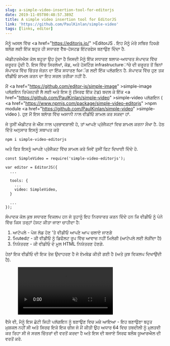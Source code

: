 ```yaml
---
slug: a-simple-video-insertion-tool-for-editorjs
date: 2019-11-05T00:48:57.389Z
title: A simple video insertion tool for EditorJS
link: 'https://github.com/PaulKinlan/simple-video'
tags: [links, editor]
---
```


ਮੈਨੂੰ ਅਸਲ ਵਿੱਚ <a <span class="notranslate">href=&quot;https://editorjs.io/&quot; &gt;EditorJS</a> . ਇਹ ਮੈਨੂੰ ਮੇਰੇ ਸਥਿਰ ਹਿoਗੋ ਬਲੌਗ ਲਈ ਇੱਕ ਬਹੁਤ ਹੀ ਸਧਾਰਣ ਵੈੱਬ-ਹੋਸਟਡ ਇੰਟਰਫੇਸ ਬਣਾਉਣ ਦਿੰਦਾ ਹੈ.

ਐਡੀਟਰਜੇਐਸ ਕੋਲ ਬਹੁਤਾ ਉਹ ਹੁੰਦਾ ਹੈ ਜਿਸਦੀ ਮੈਨੂੰ ਇੱਕ ਸਧਾਰਣ ਬਲਾਕ-ਅਧਾਰਤ ਸੰਪਾਦਕ ਵਿੱਚ ਜ਼ਰੂਰਤ ਹੁੰਦੀ ਹੈ. ਇਸ ਵਿੱਚ ਸਿਰਲੇਖਾਂ, ਕੋਡ, ਅਤੇ ਹੋਸਟਿੰਗ infrastructureਾਂਚੇ ਦੀ ਜ਼ਰੂਰਤ ਤੋਂ ਬਿਨਾਂ ਸੰਪਾਦਕ ਵਿੱਚ ਚਿੱਤਰ ਜੋੜਨ ਦਾ ਇੱਕ ਸਧਾਰਣ forੰਗ ਲਈ ਇੱਕ ਪਲੱਗਇਨ ਹੈ. ਸੰਪਾਦਕ ਵਿੱਚ ਹੁਣ ਤਕ ਵੀਡੀਓ ਸ਼ਾਮਲ ਕਰਨ ਦਾ ਇਹ ਸਰਲ ਤਰੀਕਾ ਨਹੀਂ ਹੈ.

ਮੈਂ <a <span class="notranslate">href=&quot;https://github.com/editor-js/simple-image&quot; &gt;simple-image</a> ਪਲੱਗਇਨ ਰਿਪੋਜ਼ਟਰੀ ਲੈ ਲਈ ਅਤੇ ਇਸ ਨੂੰ (ਸਿਰਫ ਇੱਕ ਟੇਡ) ਬਦਲ ਕੇ ਇੱਕ <a <span class="notranslate">href=&quot;https://github.com/PaulKinlan/simple-video&quot; &gt;simple-video</a> ਪਲੱਗਇਨ ( <a <span class="notranslate">href=&quot;https://www.npmjs.com/package/simple-video-editorjs&quot; &gt;npm module</a> <a <span class="notranslate">href=&quot;https://github.com/PaulKinlan/simple-video&quot; &gt;simple-video</a> ). ਹੁਣ ਮੈਂ ਇਸ ਬਲਾੱਗ ਵਿੱਚ ਅਸਾਨੀ ਨਾਲ ਵੀਡੀਓ ਸ਼ਾਮਲ ਕਰ ਸਕਦਾ ਹਾਂ.

ਜੇ ਤੁਸੀਂ ਐਡੀਟਰ ਜੇ ਐੱਸ ਨਾਲ ਪ੍ਰਭਾਵਸ਼ਾਲੀ ਹੋ, ਤਾਂ ਆਪਣੇ ਪ੍ਰੋਜੈਕਟਾਂ ਵਿਚ ਸ਼ਾਮਲ ਕਰਨਾ ਸੌਖਾ ਹੈ. ਹੇਠ ਦਿੱਤੇ ਅਨੁਸਾਰ ਇਸਨੂੰ ਸਥਾਪਤ ਕਰੋ

```
npm i simple-video-editorjs
```

ਅਤੇ ਫਿਰ ਇਸਨੂੰ ਆਪਣੇ ਪ੍ਰੋਜੈਕਟ ਵਿੱਚ ਸ਼ਾਮਲ ਕਰੋ ਜਿਵੇਂ ਤੁਸੀਂ ਫਿਟ ਦਿਖਾਈ ਦਿੰਦੇ ਹੋ.

```
const SimpleVideo = require('simple-video-editorjs');

var editor = EditorJS({
  ...
  
  tools: {
    ...
    video: SimpleVideo,
  }
  
  ...
});
```

ਸੰਪਾਦਕ ਕੋਲ ਕੁਝ ਸਧਾਰਣ ਵਿਕਲਪ ਹਨ ਜੋ ਤੁਹਾਨੂੰ ਇਹ ਨਿਰਧਾਰਤ ਕਰਨ ਦਿੰਦੇ ਹਨ ਕਿ ਵੀਡੀਓ ਨੂੰ ਪੰਨੇ ਵਿੱਚ ਕਿਸ ਤਰ੍ਹਾਂ ਹੋਸਟ ਕੀਤਾ ਜਾਣਾ ਚਾਹੀਦਾ ਹੈ:

1. ਆਟੋਪਲੇ - ਪੇਜ ਲੋਡ ਹੋਣ &#39;ਤੇ ਵੀਡੀਓ ਆਪਣੇ ਆਪ ਚਲਾਏ ਜਾਣਗੇ
1. ਮਿutedਟ - ਕੀ ਵੀਡੀਓ ਨੂੰ ਡਿਫੌਲਟ ਰੂਪ ਵਿੱਚ ਆਵਾਜ਼ ਨਹੀਂ ਮਿਲੇਗੀ (ਆਟੋਪਲੇ ਲਈ ਲੋੜੀਂਦਾ ਹੈ)
1. ਨਿਯੰਤਰਣ - ਕੀ ਵੀਡੀਓ ਦੇ ਮੂਲ HTML ਨਿਯੰਤਰਣ ਹੋਣਗੇ.

ਹੇਠਾਂ ਇਕ ਵੀਡੀਓ ਦੀ ਇਕ ਤੇਜ਼ ਉਦਾਹਰਣ ਹੈ ਜੋ ਏਮਬੇਡ ਕੀਤੀ ਗਈ ਹੈ (ਅਤੇ ਕੁਝ ਵਿਕਲਪ ਦਿਖਾਉਂਦੀ ਹੈ).

<figure><video src="/videos/2019-11-06-a-simple-video-insertion-tool-for-editorjs-0.mp4" alt="Showing Options for EditorJS simple video." autoplay muted></video></figure>

ਵੈਸੇ ਵੀ, ਮੈਨੂੰ ਇਸ ਛੋਟੀ ਜਿਹੀ ਪਲੱਗਇਨ ਨੂੰ ਬਣਾਉਣ ਵਿਚ ਮਜ਼ੇ ਆਇਆ - ਇਹ ਬਣਾਉਣਾ ਬਹੁਤ ਮੁਸ਼ਕਲ ਨਹੀਂ ਸੀ ਅਤੇ ਸਿਰਫ ਇਕੋ ਇਕ ਚੀਜ ਜੋ ਮੈਂ ਕੀਤੀ ਉਹ ਅਧਾਰ 64 ਵਿਚ ਤਬਦੀਲੀ ਨੂੰ ਮੁਲਤਵੀ ਕਰ ਰਿਹਾ ਸੀ ਜੋ ਸਰਲ ਚਿੱਤਰਾਂ ਦੀ ਵਰਤੋਂ ਕਰਦਾ ਹੈ ਅਤੇ ਇਸ ਦੀ ਬਜਾਏ ਸਿਰਫ ਬਲੌਬ ਯੂਆਰਐਲ ਦੀ ਵਰਤੋਂ ਕਰੋ.